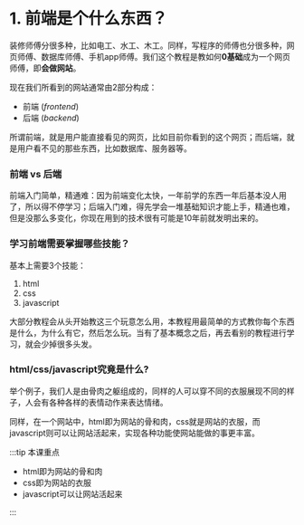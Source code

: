 # 1. 前端是个什么东西？

装修师傅分很多种，比如电工、水工、木工。同样，写程序的师傅也分很多种，网页师傅、数据库师傅、手机app师傅。我们这个教程是教如何**0基础**成为一个网页师傅，即**会做网站**。

现在我们所看到的网站通常由2部分构成：

- 前端 (_frontend_)
- 后端 (_backend_)

所谓前端，就是用户能直接看见的网页，比如目前你看到的这个网页；而后端，就是用户看不见的那些东西，比如数据库、服务器等。

### 前端 vs 后端

前端入门简单，精通难：因为前端变化太快，一年前学的东西一年后基本没人用了，所以得不停学习；后端入门难，得先学会一堆基础知识才能上手，精通也难，但是没那么多变化，你现在用到的技术很有可能是10年前就发明出来的。

### 学习前端需要掌握哪些技能？

基本上需要3个技能：
1. html
2. css
3. javascript

大部分教程会从头开始教这三个玩意怎么用，本教程用最简单的方式教你每个东西是什么，为什么有它，然后怎么玩。当有了基本概念之后，再去看别的教程进行学习，就会少掉很多头发。

### html/css/javascript究竟是什么?

举个例子，我们人是由骨肉之躯组成的，同样的人可以穿不同的衣服展现不同的样子，人会有各种各样的表情动作来表达情绪。

同样，在一个网站中，html即为网站的骨和肉，css就是网站的衣服，而javascript则可以让网站活起来，实现各种功能使网站能做的事更丰富。

:::tip 本课重点

- html即为网站的骨和肉
- css即为网站的衣服
- javascript可以让网站活起来

:::